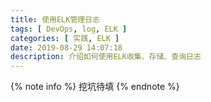 ```yaml
---
title: 使用ELK管理日志
tags: [ DevOps, log, ELK ]
categories: [ 实践, ELK ]
date: 2019-08-29 14:07:18
description: 介绍如何使用ELK收集、存储、查询日志
---
```


{% note info %}
挖坑待填
{% endnote %}
